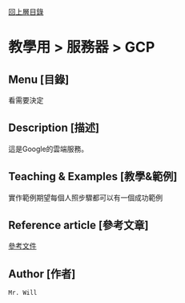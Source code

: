 [回上層目錄](../README.md)

# 教學用 > 服務器 > GCP

## **Menu [目錄]**
看需要決定

## **Description [描述]**
這是Google的雲端服務。

## **Teaching & Examples [教學&範例]**
實作範例期望每個人照步驟都可以有一個成功範例

## **Reference article [參考文章]**
[參考文件](網址)

## **Author [作者]**
`Mr. Will`
